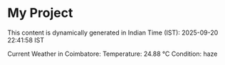 # My Project

This content is dynamically generated in Indian Time (IST): 2025-09-20 22:41:58 IST


Current Weather in Coimbatore:
Temperature: 24.88 °C
Condition: haze
